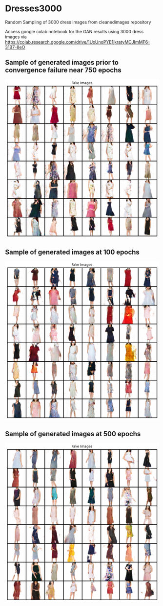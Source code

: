 # Dresses3000
 Random Sampling of 3000 dress images from cleanedimages repository
 
Access google colab notebook for the GAN results using 3000 dress images  via https://colab.research.google.com/drive/1UxUnoPYE1jkratyMCJImMF6-31B7-8eO

## Sample of generated images prior to convergence failure near 750 epochs
![Generated images from 3000 randomly sampled cleaned/processed images](https://github.com/mingxiuuuuu/Dresses3000/blob/master/dresses%20generated_3000%20randomly%20selected%20cleaned%20images.png)

## Sample of generated images at 100 epochs
![Generated images from 3000 randomly sampled cleaned/processed images](https://github.com/mingxiuuuuu/Dresses5000/blob/master/generated%20image_100%20epochs.png)

## Sample of generated images at 500 epochs
![Generated images from 3000 randomly sampled cleaned/processed images](https://github.com/mingxiuuuuu/Dresses5000/blob/master/generated%20image_500%20epochs.png)
